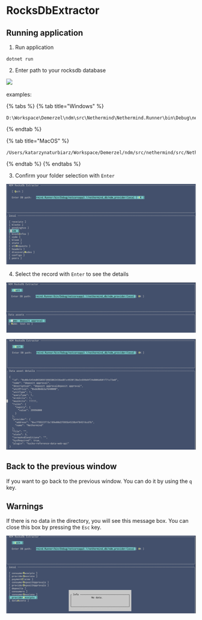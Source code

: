 # RocksDbExtractor

## Running application

1. Run application

```
dotnet run
```

2. Enter path to your rocksdb database

![](https://lh5.googleusercontent.com/r9u-RIpCLqpMhtWuel4jaDRbkeXMAI1sT-OqhqSKlERoxXmVVvvC-y9b0V4Jy0s-PcShIy1jRvfEvjDmsQaT2UxTZwIPvWixzB2H4pJMZGxbojc0q95Ivcf96et25MIGv1JjhUSu)

examples:

{% tabs %}
{% tab title="Windows" %}
```text
D:\Workspace\Demerzel\ndm\src\Nethermind\Nethermind.Runner\bin\Debug\netcoreapp3.1\nethermind_db\ndm_consumer\local
```
{% endtab %}

{% tab title="MacOS" %}
```
/Users/katarzynaturbiarz/Workspace/Demerzel/ndm/src/nethermind/src/Nethermind/Nethermind.Runner/bin/Debug/netcoreapp3.1/nethermind_db/ndm_consumer/local
```
{% endtab %}
{% endtabs %}

3. Confirm your folder selection with `Enter`

![](../.gitbook/assets/image%20%2825%29.png)

4. Select the record with `Enter` to see the details

![](../.gitbook/assets/image%20%2822%29.png)

![](../.gitbook/assets/image%20%2823%29.png)

## Back to the previous window

If you want to go back to the previous window. You can do it by using the `q` key.

## Warnings

If there is no data in the directory, you will see this message box. You can close this box by pressing the `Esc` key.

![](../.gitbook/assets/image%20%2824%29.png)

